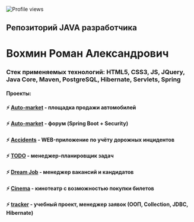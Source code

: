 ![Profile views](https://gpvc.arturio.dev/RVohmin)
## Репозиторий JAVA разработчика
# Вохмин Роман Александрович
### Стек применяемых технологий: HTML5, CSS3, JS, JQuery, Java Core, Maven, PostgreSQL, Hibernate, Servlets, Spring
#### Проекты:
#### ⚡ [Auto-market](https://github.com/RVohmin/Auto-Market) - площадка продажи автомобилей
#### ⚡ [Auto-market](https://github.com/RVohmin/job4j_forum) - форум (Spring Boot + Security)
#### ⚡ [Accidents](https://github.com/RVohmin/job4j_car_accident) - WEB-приложение по учёту дорожных инцидентов
#### ⚡ [TODO](https://github.com/RVohmin/todo) - менеджер-планировщик задач
#### ⚡ [Dream Job](https://github.com/RVohmin/job4j_dreamjob) - менеджер вакансий и кандидатов
#### ⚡ [Cinema](https://github.com/RVohmin/job4j_cinema) - кинотеатр с возможностью покупки билетов
#### ⚡ [tracker](https://github.com/RVohmin/job4j_tracker) - учебный проект, менеджер заявок (ООП, Collection, JDBC, Hibernate)

<!--
**RVohmin/RVohmin** is a ✨ _special_ ✨ repository because its `README.md` (this file) appears on your GitHub profile.

Here are some ideas to get you started:

- 🔭 I’m currently working on ...
- 🌱 I’m currently learning ...
- 👯 I’m looking to collaborate on ...
- 🤔 I’m looking for help with ...
- 💬 Ask me about ...
- 📫 How to reach me: ...
- 😄 Pronouns: ...
- ⚡ Fun fact: ...
- Hi there 👋
-->
